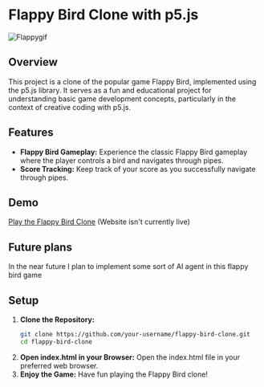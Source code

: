 # Flappy Bird Clone with p5.js

![Flappygif](https://github.com/Kaserollinss/Flappy-Bird/assets/156269387/3e84bf52-f6da-49dc-9609-590386f5f523)


## Overview

This project is a clone of the popular game Flappy Bird, implemented using the p5.js library. It serves as a fun and educational project for understanding basic game development concepts, particularly in the context of creative coding with p5.js.

## Features

- **Flappy Bird Gameplay:** Experience the classic Flappy Bird gameplay where the player controls a bird and navigates through pipes.
- **Score Tracking:** Keep track of your score as you successfully navigate through pipes.

## Demo

[Play the Flappy Bird Clone](link-to-demo) (Website isn't currently live)

## Future plans

In the near future I plan to implement some sort of AI agent in this flappy bird game


## Setup

1. **Clone the Repository:**
   ```bash
   git clone https://github.com/your-username/flappy-bird-clone.git
   cd flappy-bird-clone
2. **Open index.html in your Browser:**
   Open the index.html file in your preferred web browser.
3. **Enjoy the Game:**
   Have fun playing the Flappy Bird clone!
